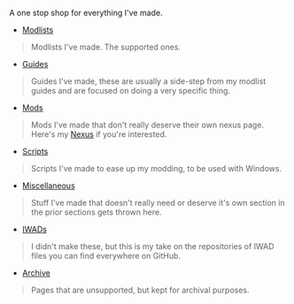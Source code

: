 
A one stop shop for everything I've made.

- [Modlists](./modlists)
> Modlists I've made. The supported ones.
- [Guides](./guides)
> Guides I've made, these are usually a side-step from my modlist guides and are focused on doing a very specific thing.
- [Mods](./mods)
> Mods I've made that don't really deserve their own nexus page. Here's my [Nexus](https://www.nexusmods.com/users/79495983) if you're interested.
- [Scripts](./scripts)
> Scripts I've made to ease up my modding, to be used with Windows.
- [Miscellaneous](./misc)
> Stuff I've made that doesn't really need or deserve it's own section in the prior sections gets thrown here.
- [IWADs](./iwads)
> I didn't make these, but this is my take on the repositories of IWAD files you can find everywhere on GitHub.
- [Archive](./archive)
> Pages that are unsupported, but kept for archival purposes.